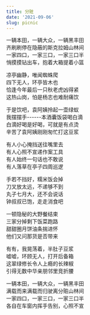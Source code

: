 ```yaml
---
title: 分赃
date: '2021-09-06'
slug: picnic
---
```


一辆本田，一辆大众，一辆黑丰田  
齐刷刷停在隐蔽的斯克拉姆山林间  
一家四口，一家三口，一家三口半<!--# 孕妇 -->  
悄摸摸钻出车，抱着大箱提着小篮

凉亭幽静，唯闻蜘蛛爬  
四下无人，环亭皆木也  
恰逢今年最后一只秋老虎凶得紧  
这热山岗，怕是杨志也难耐痛饮<!--# 联想到王靖雯《新生》“已值得饮、（于是）对海痛饮” -->

于是饮吧，袁阿姨拎起一壶绿蚁<!--# 绿色的果汁饮料，令我想起绿蚁新醅酒 -->  
我摆摆手------本酒囊饭袋喝白滴  
白滴好喝是好喝，可就是有点烫  
辛苦了袁阿姨刚刚匆忙打这豆浆

有人小心掩挡送往嘴里去  
有人心照不宣递作案工具  
有人始终一句话也不敢说  
有人落草在亭子四周巡逻

手若不挡好，糯米饭会掉<!--# 袁阿姨做的贵州糯米饭，分小袋装着，每一袋里都用糯米包着花生、脆哨、辣子等配料，小袋子得拿好了吃 -->  
刀叉放太远，不递够不到  
丸子七月大，还不会说话  
钟叔叔已饱，走走消食吧

一顿隐秘的大野餐结束  
三家分掉剩下饭菜跑路  
甜甜圈月饼油条揣进怀  
他们又问那货是否带来

有有，我晃荡着，半肚子豆浆  
嘘嘘，环顾无人，打开后备箱  
这翠绿修长令人上瘾的长辣椒  
引得无数中华亲朋邻里竞折腰<!--# 吃过的都大呼上瘾 -->

一辆本田，一辆大众，一辆黑丰田  
满载而来满载而归驶离分赃山林间  
一家四口，一家三口，一家三口半  
各自在车窗内挥手告别，心照不宣

<!--# 只是记一次野餐。 -->
